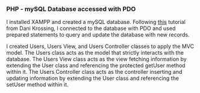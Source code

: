 ### PHP - mySQL Database accessed with PDO

I installed XAMPP and created a mySQL database. Following [this](https://www.youtube.com/watch?v=Fg0CP-ri87U) tutorial from Dani Krossing, I connected to the database with PDO and used prepared statements to query and update the database with new records. 

I created Users, Users View, and Users Controller classes to apply the MVC model. The Users class acts as the model that strictly interacts with the database. The Users View class acts as the view fetching information by extending the User class and referencing the protected getUser method within it. The Users Controller class acts as the controller inserting and updating information by extending the User class and referencing the setUser method within it. 
